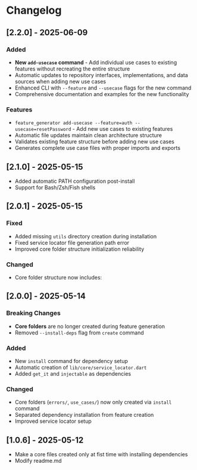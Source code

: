 # Changelog
## [2.2.0] - 2025-06-09

### Added
- **New `add-usecase` command** - Add individual use cases to existing features without recreating the entire structure
- Automatic updates to repository interfaces, implementations, and data sources when adding new use cases
- Enhanced CLI with `--feature` and `--usecase` flags for the new command
- Comprehensive documentation and examples for the new functionality

### Features
- `feature_generator add-usecase --feature=auth --usecase=resetPassword` - Add new use cases to existing features
- Automatic file updates maintain clean architecture structure
- Validates existing feature structure before adding new use cases
- Generates complete use case files with proper imports and exports

## [2.1.0] - 2025-05-15
- Added automatic PATH configuration post-install
- Support for Bash/Zsh/Fish shells

## [2.0.1] - 2025-05-15

### Fixed
- Added missing `utils` directory creation during installation
- Fixed service locator file generation path error
- Improved core folder structure initialization reliability

### Changed
- Core folder structure now includes:



## [2.0.0] - 2025-05-14

### Breaking Changes
- **Core folders** are no longer created during feature generation
- Removed `--install-deps` flag from `create` command

### Added
- New `install` command for dependency setup
- Automatic creation of `lib/core/service_locator.dart`
- Added `get_it` and `injectable` as dependencies

### Changed
- Core folders (`errors/`, `use_cases/`) now only created via `install` command
- Separated dependency installation from feature creation
- Improved service locator setup

## [1.0.6] - 2025-05-12

- Make a core files created only at fist time with installing dependencies
- Modify readme.md 
